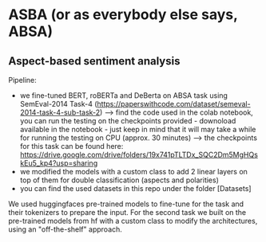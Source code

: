 # ASBA (or as everybody else says, ABSA)
## Aspect-based sentiment analysis

Pipeline:
- we fine-tuned BERT, roBERTa and DeBerta on ABSA task using SemEval-2014 Task-4 (https://paperswithcode.com/dataset/semeval-2014-task-4-sub-task-2) --> find the code used in the colab notebook, you can run the testing on the checkpoints provided - downoload available in the notebook - just keep in mind that it will may take a while for running the testing on CPU (approx. 30 minutes) --> the checkpoints for this task can be found here: https://drive.google.com/drive/folders/19x741pTLTDx_SQC2Dm5MgHQskEu5_kp4?usp=sharing
- we modified the models with a custom class to add 2 linear layers on top of them for double classification (aspects and polarities)
- you can find the used datasets in this repo under the folder [Datasets]

We used huggingfaces pre-trained models to fine-tune for the task and their tokenizers to prepare the input. For the second task we built on the pre-trained models from hf with a custom class to modify the architectures, using an "off-the-shelf" approach.
